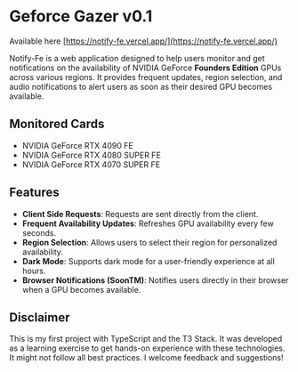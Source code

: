 # Geforce Gazer v0.1

Available here [https://notify-fe.vercel.app/](https://notify-fe.vercel.app/)

Notify-Fe is a web application designed to help users monitor and get notifications on the availability of NVIDIA GeForce __Founders Edition__ GPUs across various regions. It provides frequent updates, region selection, and audio notifications to alert users as soon as their desired GPU becomes available.

## Monitored Cards
- NVIDIA GeForce RTX 4090 FE
- NVIDIA GeForce RTX 4080 SUPER FE
- NVIDIA GeForce RTX 4070 SUPER FE

## Features

- **Client Side Requests**: Requests are sent directly from the client.
- **Frequent Availability Updates**: Refreshes GPU availability every few seconds.
- **Region Selection**: Allows users to select their region for personalized availability.
- **Dark Mode**: Supports dark mode for a user-friendly experience at all hours.
- **Browser Notifications (SoonTM)**: Notifies users directly in their browser when a GPU becomes available.


## Disclaimer
This is my first project with TypeScript and the T3 Stack. It was developed as a learning exercise to get hands-on experience with these technologies. It might not follow all best practices. I welcome feedback and suggestions!
